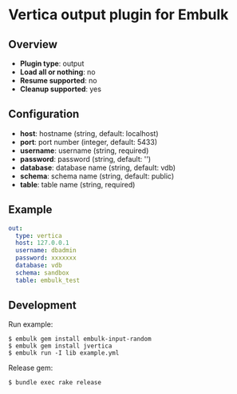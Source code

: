 # Vertica output plugin for Embulk

## Overview

* **Plugin type**: output
* **Load all or nothing**: no
* **Resume supported**: no
* **Cleanup supported**: yes

## Configuration

- **host**: hostname (string, default: localhost)
- **port**: port number (integer, default: 5433)
- **username**: username (string, required)
- **password**: password (string, default: '')
- **database**: database name (string, default: vdb)
- **schema**:   schema name (string, default: public)
- **table**:    table name (string, required)

## Example

```yaml
out:
  type: vertica 
  host: 127.0.0.1
  username: dbadmin
  password: xxxxxxx
  database: vdb
  schema: sandbox
  table: embulk_test
```


## Development

Run example:

```
$ embulk gem install embulk-input-random
$ embulk gem install jvertica
$ embulk run -I lib example.yml
```

Release gem:

```
$ bundle exec rake release
```
